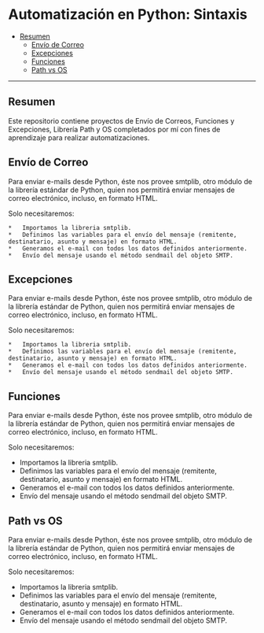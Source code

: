 Automatización en Python: Sintaxis
==================

*   [Resumen](#resumen)
    *   [Envío de Correo](#envío-de-correo)
    *   [Excepciones](#excepciones)
    *   [Funciones](#funciones)
    *   [Path vs OS](#path-vs-os)

* * *

## Resumen ##

Este repositorio contiene proyectos de Envío de Correos, Funciones y Excepciones, Librería Path y OS completados por mí con fines de aprendizaje para realizar automatizaciones.

## Envío de Correo ##

Para enviar e-mails desde Python, éste nos provee smtplib, otro módulo de la librería estándar de Python, quien nos permitirá enviar mensajes de correo electrónico, incluso, en formato HTML.

Solo necesitaremos:

    *   Importamos la libreria smtplib.
    *   Definimos las variables para el envío del mensaje (remitente, destinatario, asunto y mensaje) en formato HTML.
    *   Generamos el e-mail con todos los datos definidos anteriormente.
    *   Envío del mensaje usando el método sendmail del objeto SMTP.

## Excepciones ##

Para enviar e-mails desde Python, éste nos provee smtplib, otro módulo de la librería estándar de Python, quien nos permitirá enviar mensajes de correo electrónico, incluso, en formato HTML.

Solo necesitaremos:

    *   Importamos la libreria smtplib.
    *   Definimos las variables para el envío del mensaje (remitente, destinatario, asunto y mensaje) en formato HTML.
    *   Generamos el e-mail con todos los datos definidos anteriormente.
    *   Envío del mensaje usando el método sendmail del objeto SMTP.

## Funciones ##

Para enviar e-mails desde Python, éste nos provee smtplib, otro módulo de la librería estándar de Python, quien nos permitirá enviar mensajes de correo electrónico, incluso, en formato HTML.

Solo necesitaremos:
   *   Importamos la libreria smtplib.
   *   Definimos las variables para el envío del mensaje (remitente, destinatario, asunto y mensaje) en formato HTML.
   *   Generamos el e-mail con todos los datos definidos anteriormente.
   *   Envío del mensaje usando el método sendmail del objeto SMTP.

## Path vs OS ##

Para enviar e-mails desde Python, éste nos provee smtplib, otro módulo de la librería estándar de Python, quien nos permitirá enviar mensajes de correo electrónico, incluso, en formato HTML.

Solo necesitaremos:
   *   Importamos la libreria smtplib.
   *   Definimos las variables para el envío del mensaje (remitente, destinatario, asunto y mensaje) en formato HTML.
   *   Generamos el e-mail con todos los datos definidos anteriormente.
   *   Envío del mensaje usando el método sendmail del objeto SMTP.
